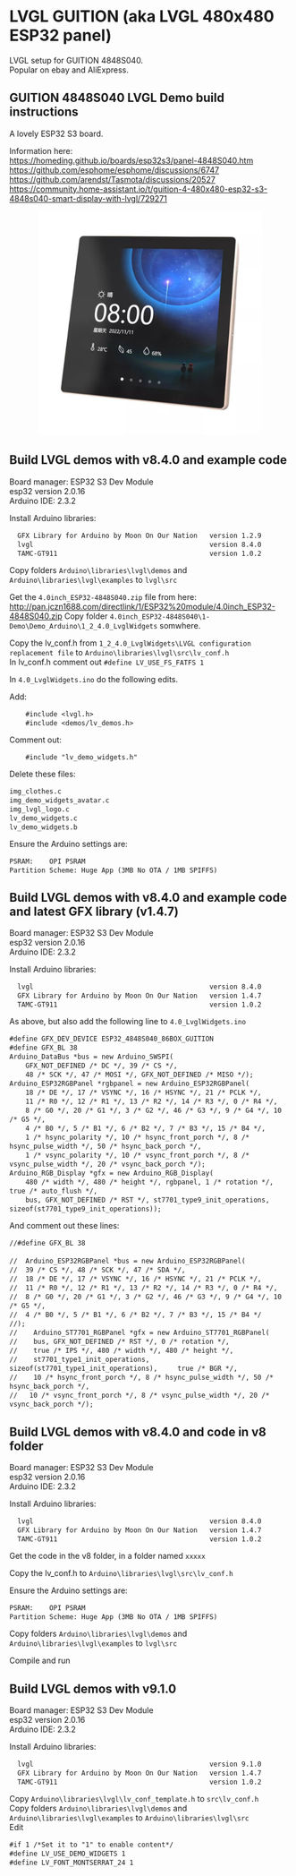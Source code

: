 # LVGL GUITION (aka LVGL 480x480 ESP32 panel)

LVGL setup for GUITION  4848S040.   
Popular on ebay and AliExpress.   

## GUITION 4848S040 LVGL Demo build instructions

A lovely ESP32 S3 board.   

Information here:    
   https://homeding.github.io/boards/esp32s3/panel-4848S040.htm     
   https://github.com/esphome/esphome/discussions/6747     
   https://github.com/arendst/Tasmota/discussions/20527      
   https://community.home-assistant.io/t/guition-4-480x480-esp32-s3-4848s040-smart-display-with-lvgl/729271      

<p align="center">
  <img src="https://github.com/paulhamsh/LVGL_GUITION/blob/main/GUITION.jpg" width="400" title="GUITION">
</p>   

## Build LVGL demos with v8.4.0 and example code 

Board manager: ESP32 S3 Dev Module   
esp32 version 2.0.16   
Arduino IDE:   2.3.2   

Install Arduino libraries:
```
  GFX Library for Arduino by Moon On Our Nation   version 1.2.9
  lvgl                                            version 8.4.0
  TAMC-GT911                                      version 1.0.2
```

Copy folders ```Arduino\libraries\lvgl\demos``` and ```Arduino\libraries\lvgl\examples```  to ```lvgl\src```   

Get the ```4.0inch_ESP32-4848S040.zip``` file from here: http://pan.jczn1688.com/directlink/1/ESP32%20module/4.0inch_ESP32-4848S040.zip
Copy folder ```4.0inch_ESP32-4848S040\1-Demo\Demo_Arduino\1_2_4.0_LvglWidgets``` somwhere.   

Copy the lv_conf.h from ```1_2_4.0_LvglWidgets\LVGL configuration replacement file``` to ```Arduino\libraries\lvgl\src\lv_conf.h```   
In lv_conf.h comment out ```#define LV_USE_FS_FATFS 1```

In ```4.0_LvglWidgets.ino``` do the following edits.    

Add:   
```
    #include <lvgl.h>   
    #include <demos/lv_demos.h>   
```
Comment out:   
```
    #include "lv_demo_widgets.h"   
```

Delete these files: 
```
img_clothes.c
img_demo_widgets_avatar.c
img_lvgl_logo.c
lv_demo_widgets.c
lv_demo_widgets.b   
```

Ensure the Arduino settings are:
```
PSRAM:    OPI PSRAM
Partition Scheme: Huge App (3MB No OTA / 1MB SPIFFS)
```

## Build LVGL demos with v8.4.0 and example code and latest GFX library (v1.4.7)  

Board manager: ESP32 S3 Dev Module   
esp32 version 2.0.16   
Arduino IDE:   2.3.2   

Install Arduino libraries:
```
  lvgl                                            version 8.4.0
  GFX Library for Arduino by Moon On Our Nation   version 1.4.7
  TAMC-GT911                                      version 1.0.2
```

As above, but also add the following line to ```4.0_LvglWidgets.ino```   

```
#define GFX_DEV_DEVICE ESP32_4848S040_86BOX_GUITION
#define GFX_BL 38
Arduino_DataBus *bus = new Arduino_SWSPI(
    GFX_NOT_DEFINED /* DC */, 39 /* CS */,
    48 /* SCK */, 47 /* MOSI */, GFX_NOT_DEFINED /* MISO */);
Arduino_ESP32RGBPanel *rgbpanel = new Arduino_ESP32RGBPanel(
    18 /* DE */, 17 /* VSYNC */, 16 /* HSYNC */, 21 /* PCLK */,
    11 /* R0 */, 12 /* R1 */, 13 /* R2 */, 14 /* R3 */, 0 /* R4 */,
    8 /* G0 */, 20 /* G1 */, 3 /* G2 */, 46 /* G3 */, 9 /* G4 */, 10 /* G5 */,
    4 /* B0 */, 5 /* B1 */, 6 /* B2 */, 7 /* B3 */, 15 /* B4 */,
    1 /* hsync_polarity */, 10 /* hsync_front_porch */, 8 /* hsync_pulse_width */, 50 /* hsync_back_porch */,
    1 /* vsync_polarity */, 10 /* vsync_front_porch */, 8 /* vsync_pulse_width */, 20 /* vsync_back_porch */);
Arduino_RGB_Display *gfx = new Arduino_RGB_Display(
    480 /* width */, 480 /* height */, rgbpanel, 1 /* rotation */, true /* auto_flush */,
    bus, GFX_NOT_DEFINED /* RST */, st7701_type9_init_operations, sizeof(st7701_type9_init_operations));
```

And comment out these lines:    
```
//#define GFX_BL 38

//  Arduino_ESP32RGBPanel *bus = new Arduino_ESP32RGBPanel(
//  39 /* CS */, 48 /* SCK */, 47 /* SDA */,
//  18 /* DE */, 17 /* VSYNC */, 16 /* HSYNC */, 21 /* PCLK */,
//  11 /* R0 */, 12 /* R1 */, 13 /* R2 */, 14 /* R3 */, 0 /* R4 */,
//  8 /* G0 */, 20 /* G1 */, 3 /* G2 */, 46 /* G3 */, 9 /* G4 */, 10 /* G5 */,
//  4 /* B0 */, 5 /* B1 */, 6 /* B2 */, 7 /* B3 */, 15 /* B4 */
//);
//    Arduino_ST7701_RGBPanel *gfx = new Arduino_ST7701_RGBPanel(
//    bus, GFX_NOT_DEFINED /* RST */, 0 /* rotation */,
//    true /* IPS */, 480 /* width */, 480 /* height */,
//    st7701_type1_init_operations, sizeof(st7701_type1_init_operations),     true /* BGR */,
//    10 /* hsync_front_porch */, 8 /* hsync_pulse_width */, 50 /* hsync_back_porch */,
//   10 /* vsync_front_porch */, 8 /* vsync_pulse_width */, 20 /* vsync_back_porch */);
```




## Build LVGL demos with v8.4.0 and code in v8 folder 

Board manager: ESP32 S3 Dev Module   
esp32 version 2.0.16   
Arduino IDE:   2.3.2   

Install Arduino libraries:
```
  lvgl                                            version 8.4.0
  GFX Library for Arduino by Moon On Our Nation   version 1.4.7
  TAMC-GT911                                      version 1.0.2
```

Get the code in the v8 folder, in a folder named ```xxxxx```   

Copy the lv_conf.h to ```Arduino\libraries\lvgl\src\lv_conf.h```   

Ensure the Arduino settings are:
```
PSRAM:    OPI PSRAM
Partition Scheme: Huge App (3MB No OTA / 1MB SPIFFS)
```
Copy folders ```Arduino\libraries\lvgl\demos``` and ```Arduino\libraries\lvgl\examples```  to ```lvgl\src```   

Compile and run    

## Build LVGL demos with v9.1.0

Board manager: ESP32 S3 Dev Module   
esp32 version 2.0.16   
Arduino IDE:   2.3.2   

Install Arduino libraries:
```
  lvgl                                            version 9.1.0
  GFX Library for Arduino by Moon On Our Nation   version 1.4.7
  TAMC-GT911                                      version 1.0.2
```

Copy ```Arduino\libraries\lvgl\lv_conf_template.h``` to ```src\lv_conf.h```   
Copy folders ```Arduino\libraries\lvgl\demos``` and ```Arduino\libraries\lvgl\examples```  to ```Arduino\libraries\lvgl\src```     
Edit
```
#if 1 /*Set it to "1" to enable content*/
#define LV_USE_DEMO_WIDGETS 1
#define LV_FONT_MONTSERRAT_24 1
